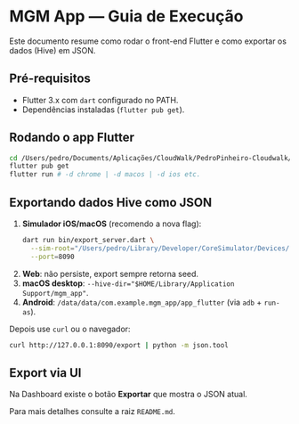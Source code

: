 # MGM App — Guia de Execução

Este documento resume como rodar o front-end Flutter e como exportar os dados (Hive) em JSON.

## Pré-requisitos
- Flutter 3.x com `dart` configurado no PATH.
- Dependências instaladas (`flutter pub get`).

## Rodando o app Flutter

```bash
cd /Users/pedro/Documents/Aplicações/CloudWalk/PedroPinheiro-Cloudwalk/mgm_app
flutter pub get
flutter run # -d chrome | -d macos | -d ios etc.
```

## Exportando dados Hive como JSON
1. **Simulador iOS/macOS** (recomendo a nova flag):
   ```bash
   dart run bin/export_server.dart \
     --sim-root="/Users/pedro/Library/Developer/CoreSimulator/Devices/<DEVICE_ID>/data/Containers/Data/Application" \
     --port=8090
   ```
2. **Web**: não persiste, export sempre retorna seed.
3. **macOS desktop**: `--hive-dir="$HOME/Library/Application Support/mgm_app"`.
4. **Android**: `/data/data/com.example.mgm_app/app_flutter` (via `adb` + `run-as`).

Depois use `curl` ou o navegador:
```bash
curl http://127.0.0.1:8090/export | python -m json.tool
```

## Export via UI
Na Dashboard existe o botão **Exportar** que mostra o JSON atual.

Para mais detalhes consulte a raiz `README.md`.
